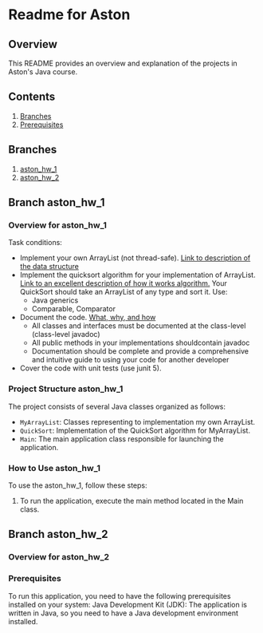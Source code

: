 # Readme for Aston

## Overview
This README provides an overview and explanation of the projects in Aston's Java course.

## Contents
1. [Branches](#branches)
2. [Prerequisites](#prerequisites)
   
## Branches
1. [aston_hw_1](https://github.com/AVladykina/aston/tree/aston_hw_1)
2. [aston_hw_2](https://github.com/AVladykina/aston/tree/aston_hw_2)

## Branch aston_hw_1
### Overview for aston_hw_1
Task conditions:
* Implement your own ArrayList (not thread-safe). [Link to
description of the data structure](https://habr.com/en/articles/128269/)
* Implement the quicksort algorithm for your
implementation of ArrayList. [Link to an excellent description of how it works
algorithm.](https://www.youtube.com/watch?v=4s-aG6yGGLU) Your QuickSort should take an ArrayList of any
type and sort it. Use:
  - Java generics
  - Comparable, Comparator
* Document the code. [What, why, and how](https://www.baeldung.com/javadoc)
  - All classes and interfaces must be documented at the class-level (class-level javadoc)
  - All public methods in your implementations shouldcontain javadoc
  - Documentation should be complete and provide a comprehensive and intuitive guide to using your code for another developer
* Cover the code with unit tests (use junit 5).

### Project Structure aston_hw_1

The project consists of several Java classes organized as follows:
* `MyArrayList`: Classes representing to implementation my own ArrayList.
* `QuickSort`: Implementation of the QuickSort algorithm for MyArrayList.
* `Main`: The main application class responsible for launching the application.

### How to Use aston_hw_1

To use the aston_hw_1, follow these steps:
1. To run the application, execute the main method located in the Main class.

## Branch aston_hw_2
### Overview for aston_hw_2

### Prerequisites
To run this application, you need to have the following prerequisites installed on your system:
Java Development Kit (JDK): The application is written in Java, so you need to have a Java development environment installed.
